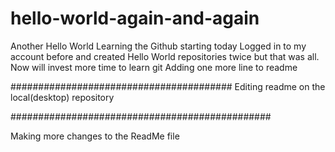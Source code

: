 # hello-world-again-and-again
Another Hello World
Learning the Github starting today
Logged in to my account before and created Hello World repositories twice but that was all.
Now will invest more time to learn git
Adding one more line to readme

########################################
Editing readme on the local(desktop) repository

###############################################

Making more changes to the ReadMe file 
